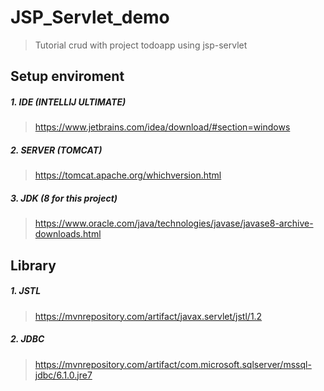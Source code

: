 # JSP_Servlet_demo
> Tutorial crud with project todoapp using jsp-servlet
## Setup enviroment
##### 1. IDE (INTELLIJ ULTIMATE)
> https://www.jetbrains.com/idea/download/#section=windows

##### 2. SERVER (TOMCAT)
> https://tomcat.apache.org/whichversion.html

##### 3. JDK (8 for this project)
> https://www.oracle.com/java/technologies/javase/javase8-archive-downloads.html

## Library

##### 1. JSTL 
> https://mvnrepository.com/artifact/javax.servlet/jstl/1.2

##### 2. JDBC
> https://mvnrepository.com/artifact/com.microsoft.sqlserver/mssql-jdbc/6.1.0.jre7
